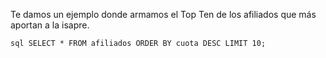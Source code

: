 Te damos un ejemplo donde armamos el Top Ten de los afiliados que más aportan a la isapre.

``` sql SELECT * FROM afiliados ORDER BY cuota DESC LIMIT 10; ```
